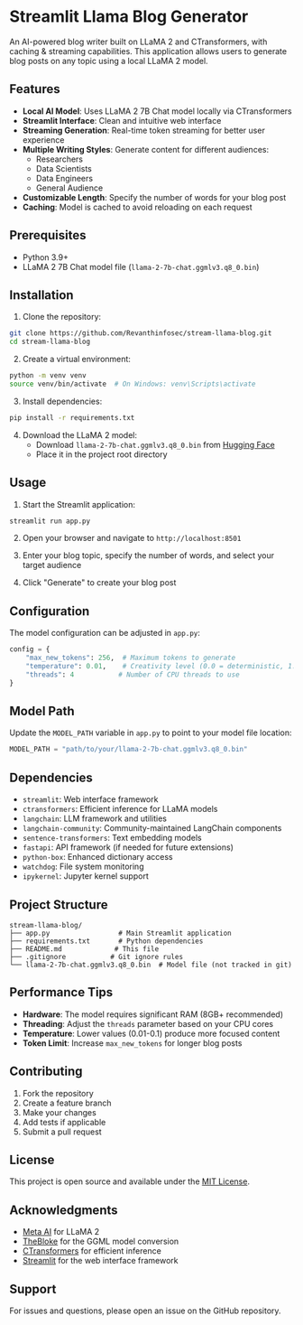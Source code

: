 # Streamlit Llama Blog Generator

An AI-powered blog writer built on LLaMA 2 and CTransformers, with caching & streaming capabilities. This application allows users to generate blog posts on any topic using a local LLaMA 2 model.

## Features

- **Local AI Model**: Uses LLaMA 2 7B Chat model locally via CTransformers
- **Streamlit Interface**: Clean and intuitive web interface
- **Streaming Generation**: Real-time token streaming for better user experience
- **Multiple Writing Styles**: Generate content for different audiences:
  - Researchers
  - Data Scientists
  - Data Engineers
  - General Audience
- **Customizable Length**: Specify the number of words for your blog post
- **Caching**: Model is cached to avoid reloading on each request

## Prerequisites

- Python 3.9+
- LLaMA 2 7B Chat model file (`llama-2-7b-chat.ggmlv3.q8_0.bin`)

## Installation

1. Clone the repository:
```bash
git clone https://github.com/Revanthinfosec/stream-llama-blog.git
cd stream-llama-blog
```

2. Create a virtual environment:
```bash
python -m venv venv
source venv/bin/activate  # On Windows: venv\Scripts\activate
```

3. Install dependencies:
```bash
pip install -r requirements.txt
```

4. Download the LLaMA 2 model:
   - Download `llama-2-7b-chat.ggmlv3.q8_0.bin` from [Hugging Face](https://huggingface.co/TheBloke/Llama-2-7B-Chat-GGML)
   - Place it in the project root directory

## Usage

1. Start the Streamlit application:
```bash
streamlit run app.py
```

2. Open your browser and navigate to `http://localhost:8501`

3. Enter your blog topic, specify the number of words, and select your target audience

4. Click "Generate" to create your blog post

## Configuration

The model configuration can be adjusted in `app.py`:

```python
config = {
    "max_new_tokens": 256,  # Maximum tokens to generate
    "temperature": 0.01,    # Creativity level (0.0 = deterministic, 1.0 = random)
    "threads": 4           # Number of CPU threads to use
}
```

## Model Path

Update the `MODEL_PATH` variable in `app.py` to point to your model file location:

```python
MODEL_PATH = "path/to/your/llama-2-7b-chat.ggmlv3.q8_0.bin"
```

## Dependencies

- `streamlit`: Web interface framework
- `ctransformers`: Efficient inference for LLaMA models
- `langchain`: LLM framework and utilities
- `langchain-community`: Community-maintained LangChain components
- `sentence-transformers`: Text embedding models
- `fastapi`: API framework (if needed for future extensions)
- `python-box`: Enhanced dictionary access
- `watchdog`: File system monitoring
- `ipykernel`: Jupyter kernel support

## Project Structure

```
stream-llama-blog/
├── app.py                 # Main Streamlit application
├── requirements.txt       # Python dependencies
├── README.md             # This file
├── .gitignore           # Git ignore rules
└── llama-2-7b-chat.ggmlv3.q8_0.bin  # Model file (not tracked in git)
```

## Performance Tips

- **Hardware**: The model requires significant RAM (8GB+ recommended)
- **Threading**: Adjust the `threads` parameter based on your CPU cores
- **Temperature**: Lower values (0.01-0.1) produce more focused content
- **Token Limit**: Increase `max_new_tokens` for longer blog posts

## Contributing

1. Fork the repository
2. Create a feature branch
3. Make your changes
4. Add tests if applicable
5. Submit a pull request

## License

This project is open source and available under the [MIT License](LICENSE).

## Acknowledgments

- [Meta AI](https://ai.meta.com/) for LLaMA 2
- [TheBloke](https://huggingface.co/TheBloke) for the GGML model conversion
- [CTransformers](https://github.com/marella/ctransformers) for efficient inference
- [Streamlit](https://streamlit.io/) for the web interface framework

## Support

For issues and questions, please open an issue on the GitHub repository.

